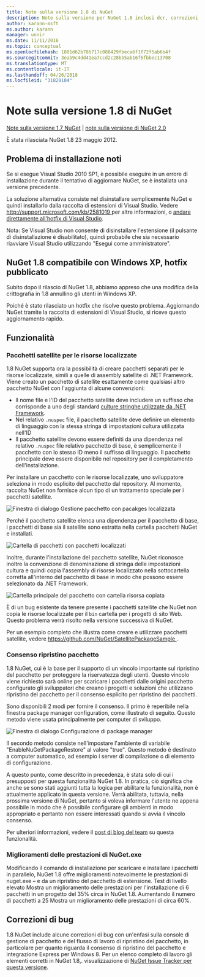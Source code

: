 ```yaml
---
title: Note sulla versione 1.8 di NuGet
description: Note sulla versione per NuGet 1.8 inclusi dcr, correzioni di bug, le funzionalità aggiunte e problemi noti.
author: karann-msft
ms.author: karann
manager: unnir
ms.date: 11/11/2016
ms.topic: conceptual
ms.openlocfilehash: 1801d62b786717c088429fbeca6f1f72f5ab6b4f
ms.sourcegitcommit: 3eab9c4dd41ea7ccd2c28bb5ab16f6fbbec13708
ms.translationtype: MT
ms.contentlocale: it-IT
ms.lasthandoff: 04/26/2018
ms.locfileid: "31820104"
---
```

# <a name="nuget-18-release-notes"></a>Note sulla versione 1.8 di NuGet

[Note sulla versione 1.7 NuGet](../release-notes/nuget-1.7.md) | [note sulla versione di NuGet 2.0](../release-notes/nuget-2.0.md)

È stata rilasciata NuGet 1.8 23 maggio 2012.

## <a name="known-installation-issue"></a>Problema di installazione noti
Se si esegue Visual Studio 2010 SP1, è possibile eseguire in un errore di installazione durante il tentativo di aggiornare NuGet, se è installata una versione precedente.

La soluzione alternativa consiste nel disinstallare semplicemente NuGet e quindi installarlo dalla raccolta di estensioni di Visual Studio.  Vedere [ http://support.microsoft.com/kb/2581019 ](http://support.microsoft.com/kb/2581019) per altre informazioni, o [andare direttamente all'hotfix di Visual Studio](http://bit.ly/vsixcertfix).

Nota: Se Visual Studio non consente di disinstallare l'estensione (il pulsante di disinstallazione è disabilitato), quindi probabile che sia necessario riavviare Visual Studio utilizzando "Esegui come amministratore".

## <a name="nuget-18-incompatible-with-windows-xp-hotfix-published"></a>NuGet 1.8 compatibile con Windows XP, hotfix pubblicato

Subito dopo il rilascio di NuGet 1.8, abbiamo appreso che una modifica della crittografia in 1.8 annullino gli utenti in Windows XP.

Poiché è stato rilasciato un hotfix che risolve questo problema.  Aggiornando NuGet tramite la raccolta di estensioni di Visual Studio, si riceve questo aggiornamento rapido.

## <a name="features"></a>Funzionalità

### <a name="satellite-packages-for-localized-resources"></a>Pacchetti satellite per le risorse localizzate
1.8 NuGet supporta ora la possibilità di creare pacchetti separati per le risorse localizzate, simili a quelle di assembly satellite di .NET Framework.  Viene creato un pacchetto di satellite esattamente come qualsiasi altro pacchetto NuGet con l'aggiunta di alcune convenzioni:

* Il nome file e l'ID del pacchetto satellite deve includere un suffisso che corrisponde a uno degli standard [culture stringhe utilizzate da .NET Framework](http://msdn.microsoft.com/goglobal/bb896001.aspx).
* Nel relativo `.nuspec` file, il pacchetto satellite deve definire un elemento di linguaggio con la stessa stringa di impostazioni cultura utilizzata nell'ID
* Il pacchetto satellite devono essere definiti da una dipendenza nel relativo `.nuspec` file relativo pacchetto di base, è semplicemente il pacchetto con lo stesso ID meno il suffisso di linguaggio.  Il pacchetto principale deve essere disponibile nel repository per il completamento dell'installazione.

Per installare un pacchetto con le risorse localizzate, uno sviluppatore seleziona in modo esplicito del pacchetto dal repository. Al momento, raccolta NuGet non fornisce alcun tipo di un trattamento speciale per i pacchetti satellite.

![Finestra di dialogo Gestione pacchetto con pacakges localizzata](./media/dlg-w-loc-packs.png)

Perché il pacchetto satellite elenca una dipendenza per il pacchetto di base, i pacchetti di base sia il satellite sono estratta nella cartella pacchetti NuGet e installati.

![Cartella di pacchetti con pacchetti localizzati](./media/fldr-loc-packs.png)

Inoltre, durante l'installazione del pacchetto satellite, NuGet riconosce inoltre la convenzione di denominazione di stringa delle impostazioni cultura e quindi copia l'assembly di risorse localizzato nella sottocartella corretta all'interno del pacchetto di base in modo che possono essere selezionato da .NET Framework.

![Cartella principale del pacchetto con cartella risorsa copiata](./media/fldr-copied-loc.png)

È di un bug esistente da tenere presente i pacchetti satellite che NuGet non copia le risorse localizzate per il `bin` cartella per i progetti di sito Web.  Questo problema verrà risolto nella versione successiva di NuGet.

Per un esempio completo che illustra come creare e utilizzare pacchetti satellite, vedere [ https://github.com/NuGet/SatellitePackageSample ](https://github.com/NuGet/SatellitePackageSample).

### <a name="package-restore-consent"></a>Consenso ripristino pacchetto
1.8 NuGet, cui è la base per il supporto di un vincolo importante sul ripristino del pacchetto per proteggere la riservatezza degli utenti. Questo vincolo viene richiesto sarà online per scaricare i pacchetti dalle origini pacchetto configurato gli sviluppatori che creano i progetti e soluzioni che utilizzano ripristino del pacchetto per il consenso esplicito per ripristino dei pacchetti.

Sono disponibili 2 modi per fornire il consenso. Il primo è reperibile nella finestra package manager configuration, come illustrato di seguito.  Questo metodo viene usata principalmente per computer di sviluppo.

![Finestra di dialogo Configurazione di package manager](./media/pr-consent-configdlg.png)

Il secondo metodo consiste nell'impostare l'ambiente di variabile "EnableNuGetPackageRestore" al valore "true".  Questo metodo è destinato a computer automatico, ad esempio i server di compilazione o di elemento di configurazione.

A questo punto, come descritto in precedenza, è stata solo di cui i presupposti per questa funzionalità NuGet 1.8.  In pratica, ciò significa che anche se sono stati aggiunti tutta la logica per abilitare la funzionalità, non è attualmente applicato in questa versione. Verrà abilitata, tuttavia, nella prossima versione di NuGet, pertanto si voleva informare l'utente ne appena possibile in modo che è possibile configurare gli ambienti in modo appropriato e pertanto non essere interessati quando si avvia il vincolo consenso.

Per ulteriori informazioni, vedere il [post di blog del team](http://blog.nuget.org/20120518/package-restore-and-consent.html) su questa funzionalità.

### <a name="nugetexe-performance-improvements"></a>Miglioramenti delle prestazioni di NuGet.exe
Modificando il comando di installazione per scaricare e installare i pacchetti in parallelo, NuGet 1.8 offre miglioramenti notevolmente le prestazioni di nuget.exe – e da un ripristino del pacchetto di estensione.  Test di livello elevato Mostra un miglioramento delle prestazioni per l'installazione di 6 pacchetti in un progetto del 35% circa in NuGet 1.8.  Aumentando il numero di pacchetti a 25 Mostra un miglioramento delle prestazioni di circa 60%.

## <a name="bug-fixes"></a>Correzioni di bug
1.8 NuGet include alcune correzioni di bug con un'enfasi sulla console di gestione di pacchetto e del flusso di lavoro di ripristino del pacchetto, in particolare per quanto riguarda il consenso di ripristino del pacchetto e integrazione Express per Windows 8.
Per un elenco completo di lavoro gli elementi corretti in NuGet 1.8,. visualizzazione di [NuGet Issue Tracker per questa versione](http://nuget.codeplex.com/workitem/list/advanced?keyword=&status=Closed&type=All&priority=All&release=NuGet%201.8&assignedTo=All&component=All&sortField=Votes&sortDirection=Descending&page=0).

